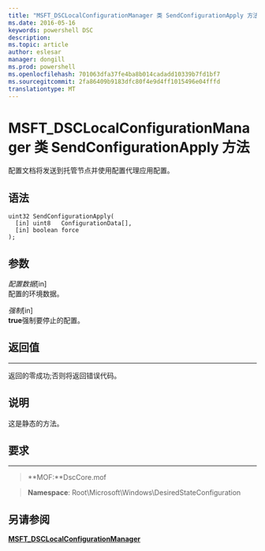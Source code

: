 ```yaml
---
title: "MSFT_DSCLocalConfigurationManager 类 SendConfigurationApply 方法"
ms.date: 2016-05-16
keywords: powershell DSC
description: 
ms.topic: article
author: eslesar
manager: dongill
ms.prod: powershell
ms.openlocfilehash: 701063dfa37fe4ba8b014cadadd10339b7fd1bf7
ms.sourcegitcommit: 2fa86409b9183dfc80f4e9d4ff1015496e04fffd
translationtype: MT
---
```

# MSFT_DSCLocalConfigurationManager 类 SendConfigurationApply 方法

配置文档将发送到托管节点并使用配置代理应用配置。

语法
------

```mof
uint32 SendConfigurationApply(
  [in] uint8   ConfigurationData[],
  [in] boolean force
);
```

参数
----------

*配置数据*\[in\]  
配置的环境数据。

*强制*\[in\]  
**true**强制要停止的配置。

## 返回值
------------

返回的零成功;否则将返回错误代码。

## 说明

这是静态的方法。

## 要求
------------
>**MOF:**DscCore.mof

>**Namespace**: Root\Microsoft\Windows\DesiredStateConfiguration


## 另请参阅


[**MSFT_DSCLocalConfigurationManager**](msft-dsclocalconfigurationmanager.md)


 

 



